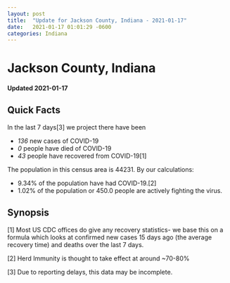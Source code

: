 ```yaml
---
layout: post
title:  "Update for Jackson County, Indiana - 2021-01-17"
date:   2021-01-17 01:01:29 -0600
categories: Indiana
---
```


# Jackson County, Indiana
#### Updated 2021-01-17

## Quick Facts

In the last 7 days[3] we project there have been
- *136* new cases of COVID-19
- *0* people have died of COVID-19
- *43* people have recovered from COVID-19[1]

The population in this census area is 44231. By our calculations:
- 9.34% of the population have had COVID-19.[2]
- 1.02% of the population or 450.0 people are actively fighting the virus.

## Synopsis




[1] Most US CDC offices do give any recovery statistics- we base this on a formula which looks at confirmed new cases
15 days ago (the average recovery time) and deaths over the last 7 days.

[2] Herd Immunity is thought to take effect at around ~70-80%

[3] Due to reporting delays, this data may be incomplete.
 
    